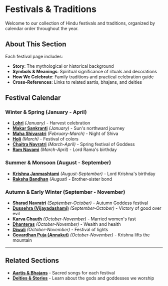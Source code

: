 # Festivals & Traditions

Welcome to our collection of Hindu festivals and traditions, organized by calendar order throughout the year.

## About This Section

Each festival page includes:
- **Story**: The mythological or historical background
- **Symbols & Meanings**: Spiritual significance of rituals and decorations
- **How We Celebrate**: Family traditions and practical celebration guide
- **Cross-References**: Links to related aartis, bhajans, and deities

## Festival Calendar

### Winter & Spring (January - April)
- **[Lohri](01-lohri.md)** *(January)* - Harvest celebration
- **[Makar Sankranti](02-makar-sankranti.md)** *(January)* - Sun's northward journey
- **[Maha Shivaratri](03-maha-shivaratri.md)** *(February-March)* - Night of Shiva
- **[Holi](04-holi.md)** *(March)* - Festival of colors
- **[Chaitra Navratri](05-chaitra-navratri.md)** *(March-April)* - Spring festival of Goddess
- **[Ram Navami](06-ram-navami.md)** *(March-April)* - Lord Rama's birthday

### Summer & Monsoon (August - September)
- **[Krishna Janmashtami](07-krishna-janmashtami.md)** *(August-September)* - Lord Krishna's birthday
- **[Raksha Bandhan](08-raksha-bandhan.md)** *(August)* - Brother-sister bond

### Autumn & Early Winter (September - November)
- **[Sharad Navratri](09-sharad-navratri.md)** *(September-October)* - Autumn Goddess festival
- **[Dussehra (Vijayadashami)](10-dussehra.md)** *(September-October)* - Victory of good over evil
- **[Karva Chauth](11-karva-chauth.md)** *(October-November)* - Married women's fast
- **[Dhanteras](12-dhanteras.md)** *(October-November)* - Wealth and health
- **[Diwali](13-diwali.md)** *(October-November)* - Festival of lights
- **[Govardhan Puja (Annakut)](14-govardhan-puja.md)** *(October-November)* - Krishna lifts the mountain

---

## Related Sections

- **[Aartis & Bhajans](../aartis-bhajans/index.md)** - Sacred songs for each festival
- **[Deities & Stories](../deities/index.md)** - Learn about the gods and goddesses we worship